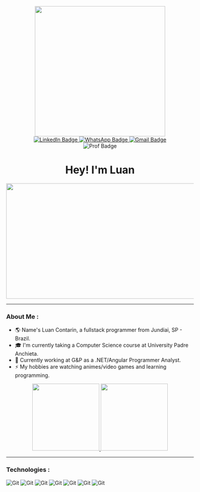 <div id="header" align="center">
  <img src="https://i.pinimg.com/originals/e5/7b/21/e57b217c06a9e1440cb14b3fe17b3d0c.gif" width="350" />

  <div id="badges">
  <a href="https://www.linkedin.com/in/luan-cont/">
    <img src="https://img.shields.io/badge/LinkedIn-0077B5?style=for-the-badge&logo=linkedin&logoColor=white" alt="LinkedIn Badge" />
  </a>

  <a href="https://api.whatsapp.com/send?phone=5511942615059&lang=en">
    <img src="https://img.shields.io/badge/WhatsApp-25D366?style=for-the-badge&logo=whatsapp&logoColor=white" alt="WhatsApp Badge" />
  </a>

  <a href="mailto:luan.silvacontarin@gmail.com">
    <img src="https://img.shields.io/badge/Gmail-D14836?style=for-the-badge&logo=gmail&logoColor=white" alt="Gmail Badge" />
  </a>
  </div>

  <img src="https://komarev.com/ghpvc/?username=LuanContarin&style=flat-square&color=blue" alt="Prof Badge" />

  <h1>
    Hey! I'm Luan
  </h1>
</div>

<div align="center">
  <img src="https://i.pinimg.com/originals/02/5f/07/025f077d792552112c069238b76f3bac.png" width="550" height="310"/>
</div>

---

### About Me :

- :earth_americas: Name's Luan Contarin, a fullstack programmer from Jundiai, SP - Brazil.
- :mortar_board: I'm currently taking a Computer Science course at University Padre Anchieta.
- :rocket: Currently working at G&P as a .NET/Angular Programmer Analyst.
- :zap: My hobbies are watching animes/video games and learning programming.

<div align="center">
  <a href="https://github.com/LuanContarin">
    <img height="180em" src="https://github-readme-stats.vercel.app/api/top-langs/?username=LuanContarin&layout=compact&langs_count=7&theme=dracula"/>
    <img height="180em" src="https://github-readme-stats.vercel.app/api?username=LuanContarin&show_icons=true&theme=dracula&include_all_commits=true&count_private=true"/>
  </a>
</div>

---

### Technologies :

<div>
  <img src="https://icongr.am/devicon/angularjs-original.svg?size=62&color=currentColor" title="Git" **alt="Git"/>
  <img src="https://icongr.am/devicon/csharp-original.svg?size=62&color=currentColor" title="Git" **alt="Git"/>
  <img src="https://icongr.am/devicon/dot-net-original-wordmark.svg?size=62&color=currentColor" title="Git" **alt="Git"/>
  <img src="https://icongr.am/devicon/html5-original.svg?size=62&color=currentColor" title="Git" **alt="Git"/>
  <img src="https://icongr.am/devicon/css3-original.svg?size=62&color=currentColor" title="Git" **alt="Git"/>
  <img src="https://icongr.am/devicon/bootstrap-plain-wordmark.svg?size=62&color=currentColor" title="Git" **alt="Git"/>
  <img src="https://icongr.am/devicon/javascript-original.svg?size=62&color=currentColor" title="Git" **alt="Git"/>
</div>
